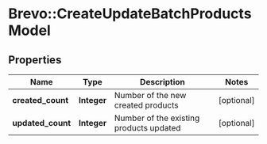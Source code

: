 # Brevo::CreateUpdateBatchProductsModel

## Properties
Name | Type | Description | Notes
------------ | ------------- | ------------- | -------------
**created_count** | **Integer** | Number of the new created products | [optional] 
**updated_count** | **Integer** | Number of the existing products updated | [optional] 


